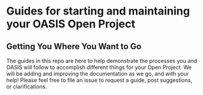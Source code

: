 # Guides for starting and maintaining your OASIS Open Project


## Getting You Where You Want to Go

The guides in this repo are here to help demonstrate the processes you and OASIS will follow to accomplish different things for your Open Project. We will be adding and improving the documentation as we go, and with your help! Please feel free to file an issue to request a guide, post suggestions, or clarifications.
